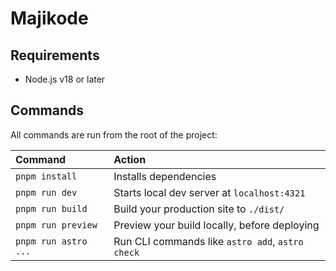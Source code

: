 # Majikode

## Requirements

- Node.js v18 or later

## Commands

All commands are run from the root of the project:

| Command              | Action                                           |
| :------------------- | :----------------------------------------------- |
| `pnpm install`       | Installs dependencies                            |
| `pnpm run dev`       | Starts local dev server at `localhost:4321`      |
| `pnpm run build`     | Build your production site to `./dist/`          |
| `pnpm run preview`   | Preview your build locally, before deploying     |
| `pnpm run astro ...` | Run CLI commands like `astro add`, `astro check` |

